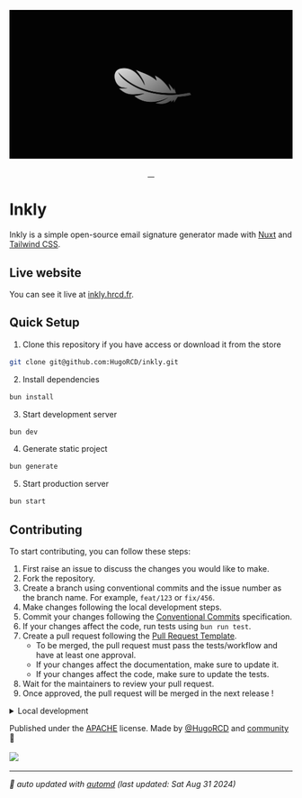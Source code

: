 ![Inkly Social Preview](./public/og.png)

<p align="center">
    <a aria-label="Inkly's Website" href="https://inkly.hrcd.fr">
        <img alt="" src="https://img.shields.io/badge/Website-Inkly-blue?style=for-the-badge&labelColor=000000&logo=google-chrome&logoColor=white">
<a aria-label="Hugo's Website" href="https://hrcd.fr">
        <img alt="" src="https://img.shields.io/badge/Author-Hugo Richard-blue?style=for-the-badge&labelColor=000000&logo=google-chrome&logoColor=white">
  <a aria-label="License" href="https://github.com/hugorcd/inkly/blob/master/LICENSE">
    <img alt="" src="https://img.shields.io/npm/l/vue.svg?style=for-the-badge&labelColor=000000&color=blue">
    </a>
  <a aria-label="Follow Hugo on Twitter" href="https://twitter.com/HugoRCD__">
    <img alt="" src="https://img.shields.io/twitter/follow/HugoRCD__.svg?style=for-the-badge&labelColor=000000&logo=twitter&label=Follow%20Hugo&logoWidth=20&logoColor=white">
  </a>
</p>

# Inkly

Inkly is a simple open-source email signature generator made with [Nuxt](https://nuxt.com/) and [Tailwind CSS](https://tailwindcss.com/).

## Live website

You can see it live at [inkly.hrcd.fr](https://inkly.hrcd.fr/).

## Quick Setup

1. Clone this repository if you have access or download it from the store
```bash
git clone git@github.com:HugoRCD/inkly.git
```

2. Install dependencies
```bash
bun install
```

3. Start development server
```bash
bun dev
```

4. Generate static project
```bash
bun generate
```

5. Start production server
```bash
bun start
```

<!-- automd:fetch url="gh:hugorcd/markdown/main/src/contributions.md" -->

## Contributing
To start contributing, you can follow these steps:

1. First raise an issue to discuss the changes you would like to make.
2. Fork the repository.
3. Create a branch using conventional commits and the issue number as the branch name. For example, `feat/123` or `fix/456`.
4. Make changes following the local development steps.
5. Commit your changes following the [Conventional Commits](https://www.conventionalcommits.org/en/v1.0.0/) specification.
6. If your changes affect the code, run tests using `bun run test`.
7. Create a pull request following the [Pull Request Template](https://github.com/HugoRCD/markdown/blob/main/src/pull_request_template.md).
   - To be merged, the pull request must pass the tests/workflow and have at least one approval.
   - If your changes affect the documentation, make sure to update it.
   - If your changes affect the code, make sure to update the tests.
8. Wait for the maintainers to review your pull request.
9. Once approved, the pull request will be merged in the next release !

<!-- /automd -->

<!-- automd:fetch url="gh:hugorcd/markdown/main/src/local_development_dev.md" -->

<details>
  <summary>Local development</summary>

- Clone this repository
- Install latest LTS version of [Node.js](https://nodejs.org/en/)
- Enable [Corepack](https://github.com/nodejs/corepack) using `corepack enable`
- Install dependencies using `bun install`
- Start development server using `bun dev`
- Open [http://localhost:3000](http://localhost:3000) in your browser

</details>

<!-- /automd -->

<!-- automd:contributors license=Apache author=HugoRCD github="hugorcd/inkly" -->

Published under the [APACHE](https://github.com/hugorcd/inkly/blob/main/LICENSE) license.
Made by [@HugoRCD](https://github.com/HugoRCD) and [community](https://github.com/hugorcd/inkly/graphs/contributors) 💛
<br><br>
<a href="https://github.com/hugorcd/inkly/graphs/contributors">
<img src="https://contrib.rocks/image?repo=hugorcd/inkly" />
</a>

<!-- /automd -->

<!-- automd:with-automd lastUpdate -->

---

_🤖 auto updated with [automd](https://automd.unjs.io) (last updated: Sat Aug 31 2024)_

<!-- /automd -->
